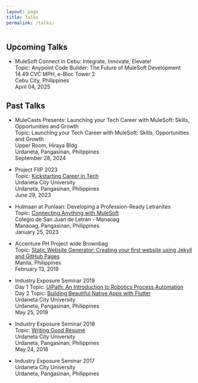 ```yaml
---
layout: page
title: Talks
permalink: /talks/
---
```

## Upcoming Talks
- MuleSoft Connect in Cebu: Integrate, Innovate, Elevate!
<br> Topic: Anypoint Code Builder: The Future of MuleSoft Development
<br> 14.49 CVC MPH, e-Bloc Tower 2
<br> <i class="fa fa-map-pin"></i> Cebu City, Philippines
<br> April 04, 2025

## Past Talks

- MuleCasts Presents: Launching your Tech Career with MuleSoft: Skills, Opportunities and Growth
<br> Topic: Launching your Tech Career with MuleSoft: Skills, Opportunities and Growth
<br> Upper Room, Hiraya Bldg
<br> <i class="fa fa-map-pin"></i> Urdaneta, Pangasinan, Philippines
<br> September 28, 2024

- Project FIIP 2023
<br> Topic: [Kickstarting Career in Tech](https://ajdeguzman.github.io/assets/Kickstarting%20Career%20in%20Tech.pdf)
<br> Urdaneta City University
<br> <i class="fa fa-map-pin"></i> Urdaneta, Pangasinan, Philippines
<br> June 29, 2023

- Hulmaan at Punlaan: Developing a Profession-Ready Letranites
<br> Topic: [Connecting Anything with MuleSoft](https://ajdeguzman.github.io/assets/Connecting%20Anything%20with%20MuleSoft.pdf)
<br> Colegio de San Juan de Letran - Manaoag
<br> <i class="fa fa-map-pin"></i> Manaoag, Pangasinan, Philippines
<br> January 25, 2023

- Accenture PH Project wide Brownbag
<br> Topic: [Static Website Generator: Creating your first website using Jekyll and GitHub Pages](https://ajdeguzman.github.io/jekyll-brownbag/#/)
<br> <i class="fa fa-map-pin"></i> Manila, Philippines
<br> February 13, 2019

- Industry Exposure Seminar 2019
<br> Day 1 Topic: [UiPath: An Introduction to Robotics Process Automation](https://ajdeguzman.github.io/rpa/#/)
<br> Day 2 Topic: [Building Beautiful Native Apps with Flutter](https://ajdeguzman.github.io/flutter-ccs/#/)
<br> Urdaneta City University
<br> <i class="fa fa-map-pin"></i> Urdaneta, Pangasinan, Philippines
<br> May 25, 2019

- Industry Exposure Seminar 2018
<br> Topic: [Writing Good Résumé](https://ajdeguzman.github.io/assets/Writing%20Good%20Résumé.pdf)
<br> Urdaneta City University
<br> <i class="fa fa-map-pin"></i> Urdaneta, Pangasinan, Philippines
<br> May 24, 2018

- Industry Exposure Seminar 2017
<br> Urdaneta City University
<br> <i class="fa fa-map-pin"></i> Urdaneta, Pangasinan, Philippines
